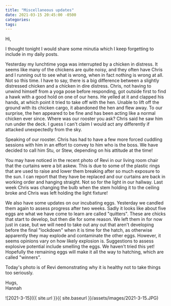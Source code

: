 ```yaml
---
title: "Miscellaneous updates"
date: 2021-03-15 20:45:00 -0500
categories:
tags:
---
```


Hi,

I thought tonight I would share some minutia which I keep forgetting to include in my daily posts. 

Yesterday my lunchtime yoga was interrupted by a chicken in distress. It seems like many of the chickens are quite noisy, and they often have Chris and I running out to see what is wrong, when in fact nothing is wrong at all. Not so this time. I have to say, there is a big difference between a slightly distressed chicken and a chicken in dire distress. Chris, not having to unwind himself from a yoga pose before responding, got outside first to find a hawk with a good hold on one of our hens. He yelled at it and clapped his hands, at which point it tried to take off with the hen. Unable to lift off the ground with its chicken cargo, it abandoned the hen and flew away. To our surprise, the hen appeared to be fine and has been acting like a normal chicken ever since. Where was our rooster you ask? Chris said he saw him run under the deck. I guess I can't claim I would act any differently if attacked unexpectedly from the sky.

Speaking of our rooster. Chris has had to have a few more forced cuddling sessions with him in an effort to convey to him who is the boss. We have decided to call him Stu, or Stew, depending on his attitude at the time!

You may have noticed in the recent photo of Revi in our living room chair that the curtains were a bit askew. This is due to some of the plastic rings that are used to raise and lower them breaking after so much exposure to the sun. I can report that they have be replaced and our curtains are back in working order and hanging straight. Not so for the light in our hallway. Last week Chris was changing the bulb when the stem holding it to the ceiling broke and Chris was left holding the light fixture!

We also have some updates on our incubating eggs. Yesterday we candled them again to assess progress after two weeks. Sadly it looks like about five eggs are what we have come to learn are called "quitters". These are chicks that start to develop, but then die for some reason. We left them in for now just in case, but we will need to take out any out that aren't developing before the final "lockdown" when it is time for the hatch, as otherwise apparently they may explode and contaminate the other eggs. However, it seems opinions vary on how likely explosion is. Suggestions to assess explosive potential include smelling the eggs. We haven't tried this yet! Hopefully the remaining eggs will make it all the way to hatching, which are called "winners".

Today's photo is of Revi demonstrating why it is healthy not to take things too seriously.

Hugs,<br />
Hannah

![2021-3-15]({{ site.url }}{{ site.baseurl }}/assets/images/2021-3-15.JPG)